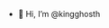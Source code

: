 - 👋 Hi, I’m @kingghosth
  

<!---
kingghosth/kingghosth is a ✨ special ✨ repository because its `README.md` (this file) appears on your GitHub profile.
You can click the Preview link to take a look at your changes.
--->
